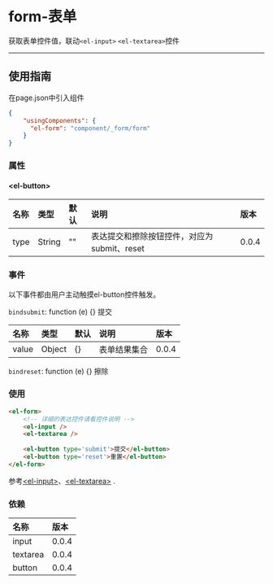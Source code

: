 # form-表单

获取表单控件值，联动`<el-input>` `<el-textarea>`控件

---

## 使用指南

在page.json中引入组件

```json
{
    "usingComponents": {
      "el-form": "component/_form/form"
    }
}
```

### 属性

#### &lt;el-button&gt;

| 名称 | 类型 | 默认 | 说明 | 版本 |
| :--- | :--- | :--- | :--- | :--- |
| type | String | "" | 表达提交和擦除按钮控件，对应为submit、reset | 0.0.4 |

### 事件

以下事件都由用户主动触摸el-button控件触发。

`bindsubmit`: function \(e\) {} 提交

| 名称 | 类型 | 默认 | 说明 | 版本 |
| :--- | :--- | :--- | :--- | :--- |
| value | Object | {} | 表单结果集合 | 0.0.4 |

`bindreset`: function \(e\) {} 擦除

### 使用

```html
<el-form>
    <!-- 详细的表达控件请看控件说明 -->
    <el-input />
    <el-textarea />
    
    <el-button type='submit'>提交</el-button>
    <el-button type='reset'>重置</el-button>
</el-form>
```

参考[&lt;el-input&gt;](/shu-ru-kuang.md)、[&lt;el-textarea&gt;](/duo-xing-shu-ru-kuang.md) .

### 依赖

| 名称 | 版本 |
| :--- | :--- |
| input | 0.0.4 |
| textarea | 0.0.4 |
| button | 0.0.4 |




